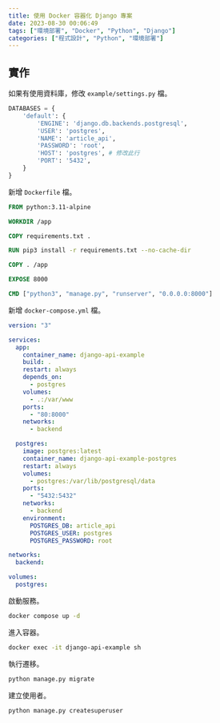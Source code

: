 ```yaml
---
title: 使用 Docker 容器化 Django 專案
date: 2023-08-30 00:06:49
tags: ["環境部署", "Docker", "Python", "Django"]
categories: ["程式設計", "Python", "環境部署"]
---
```


## 實作

如果有使用資料庫，修改 `example/settings.py` 檔。

```py
DATABASES = {
    'default': {
        'ENGINE': 'django.db.backends.postgresql',
        'USER': 'postgres',
        'NAME': 'article_api',
        'PASSWORD': 'root',
        'HOST': 'postgres', # 修改此行
        'PORT': '5432',
    }
}
```

新增 `Dockerfile` 檔。

```dockerfile
FROM python:3.11-alpine

WORKDIR /app

COPY requirements.txt .

RUN pip3 install -r requirements.txt --no-cache-dir

COPY . /app

EXPOSE 8000

CMD ["python3", "manage.py", "runserver", "0.0.0.0:8000"]
```

新增 `docker-compose.yml` 檔。

```yaml
version: "3"

services:
  app:
    container_name: django-api-example
    build: .
    restart: always
    depends_on:
      - postgres
    volumes:
      - .:/var/www
    ports:
      - "80:8000"
    networks:
      - backend

  postgres:
    image: postgres:latest
    container_name: django-api-example-postgres
    restart: always
    volumes:
      - postgres:/var/lib/postgresql/data
    ports:
      - "5432:5432"
    networks:
      - backend
    environment:
      POSTGRES_DB: article_api
      POSTGRES_USER: postgres
      POSTGRES_PASSWORD: root

networks:
  backend:

volumes:
  postgres:
```

啟動服務。

```bash
docker compose up -d
```

進入容器。

```bash
docker exec -it django-api-example sh
```

執行遷移。

```bash
python manage.py migrate
```

建立使用者。

```bash
python manage.py createsuperuser
```
